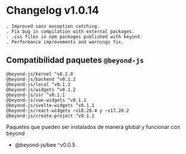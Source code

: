 # Changelog v1.0.14

    . Improved sass exception catching.
    . Fix bug in compilation with external packages.
    . .css files in npm packages published with beyond.
    . Performance improvements and warnings fix.

## Compatibilidad paquetes `@beyond-js`

    @beyond-js/kernel ^v0.2.0
    @beyond-js/backend ^v0.1.2
    @beyond-js/local ^v0.1.2
    @beyond-js/widgets ^v0.1.2
    @beyond-js/ssr ^v0.1.1
    @beyond-js/vue-widgets ^v0.1.1
    @beyond-js/svelte-widgets ^v0.1.1
    @beyond-js/react-widgets ~v18.20.4 y ~v17.20.2
    @beyond-js/create-project ^v0.1.1

Paquetes que pueden ser instalados de manera global y funcionar con beyond

- @beyond-js/bee ^v0.0.5